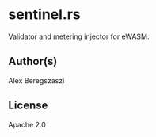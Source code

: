 # sentinel.rs

Validator and metering injector for eWASM.

## Author(s)

Alex Beregszaszi

## License

Apache 2.0
